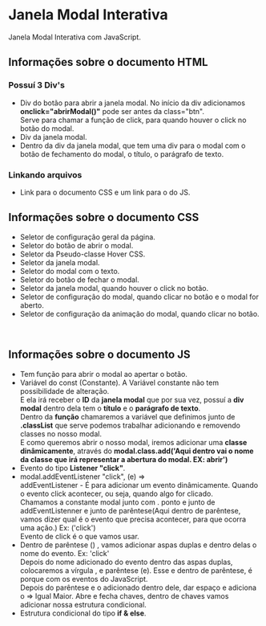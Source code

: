 
# Janela Modal Interativa
 Janela Modal Interativa com JavaScript.<br>

## Informações sobre o documento HTML
### Possuí 3 Div's 
* Div do botão para abrir a janela modal. No início da div adicionamos **onclick="abrirModal()"** pode ser antes da class="btn". <br> 
Serve para chamar a função de click, para quando houver o click no botão do modal.
* Div da janela modal.
* Dentro da div da janela modal, que tem uma div para o modal com o botão de fechamento do modal, o título, o parágrafo de texto.<br>

### Linkando arquivos
* Link para o documento CSS e um link para o do JS. <br>

## Informações sobre o documento CSS
* Seletor de configuração geral da página.
* Seletor do botão de abrir o modal.
* Seletor da Pseudo-classe Hover CSS.
* Seletor da janela modal.
* Seletor do modal com o texto.
* Seletor do botão de fechar o modal.
* Seletor da janela modal, quando houver o click no botão.
* Seletor de configuração do modal, quando clicar no botão e o modal for aberto.
* Seletor de configuração da animação do modal, quando clicar no botão.
<br>

## Informações sobre o documento JS
* Tem função para abrir o modal ao apertar o botão.
* Variável do const (Constante). A Variável constante não tem possibilidade de alteração.<br> 
E ela irá receber o **ID** da **janela modal** que por sua vez, possuí a **div modal** dentro dela tem o **título** e o **parágrafo de texto**. <br>
Dentro da **função** chamaremos a variável que definimos junto de **.classList** que serve podemos trabalhar adicionando e removendo classes no nosso modal.<br>
E como queremos abrir o nosso modal, iremos adicionar uma **classe dinâmicamente**, através do **modal.class.add('Aqui dentro vai o nome da classe que irá representar a abertura do modal. EX: abrir')**<br>
* Evento do tipo **Listener "click"**.
* modal.addEventListener "click", (e) =>  <br>
addEventListener - É para adicionar um evento dinâmicamente. Quando o evento click acontecer, ou seja, quando algo for clicado. <br>
Chamamos a constante modal junto com . ponto e junto de addEventListenner e junto de parêntese(Aqui dentro de parêntese, vamos dizer qual é o evento que  precisa acontecer, para que ocorra uma ação.) Ex: ('click')<br> 
Evento de click é o que vamos usar.<br>
* Dentro de parêntese () , vamos adicionar aspas duplas e dentro delas o nome do evento. Ex: 'click'<br>
Depois do nome adicionado do evento dentro das aspas duplas, colocaremos a vírgula , e parêntese (e). Esse e dentro de parêntese, é porque com os eventos do JavaScript.<br>
Depois do parêntese e o adicionado dentro dele, dar espaço e adiciona o => Igual Maior. Abre e fecha chaves, dentro de chaves vamos adicionar nossa estrutura condicional.
* Estrutura condicional do tipo **if & else**.
<br>
